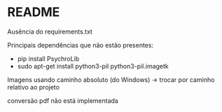 # README

Ausência do requirements.txt

Principais dependências que não estão presentes:

* pip install PsychroLib
* sudo apt-get install python3-pil python3-pil.imagetk

Imagens usando caminho absoluto (do Windows) -> trocar por caminho relativo ao projeto


conversão pdf não está implementada
